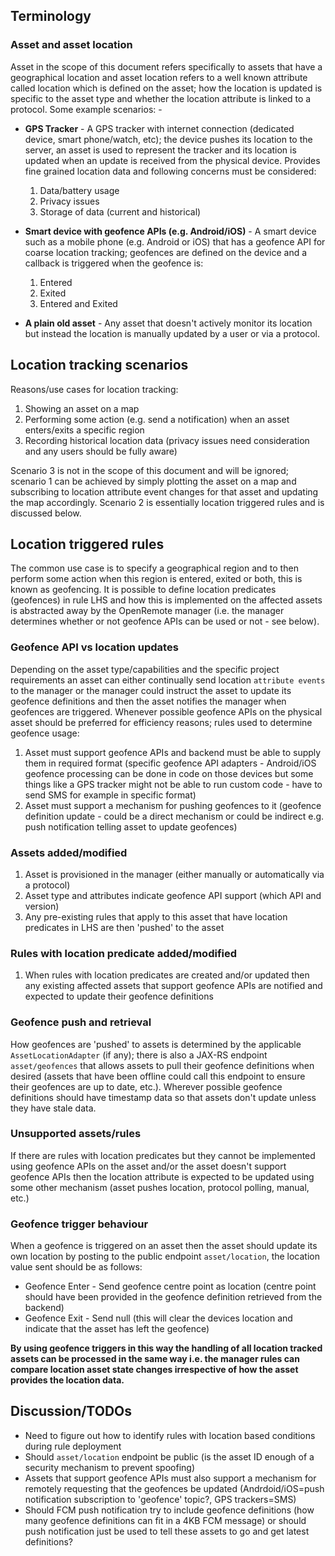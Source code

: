 ## Terminology
### Asset and asset location
Asset in the scope of this document refers specifically to assets that have a geographical location and asset location refers to a well known attribute called location which is defined on the asset; how the location is updated is specific to the asset type and whether the location attribute is linked to a protocol. Some example scenarios: -

* **GPS Tracker** - A GPS tracker with internet connection (dedicated device, smart phone/watch, etc); the device pushes its location to the server, an asset is used to represent the tracker and its location is updated when an update is received from the physical device. Provides fine grained location data and following concerns must be considered:

  1. Data/battery usage
  2. Privacy issues
  3. Storage of data (current and historical)

* **Smart device with geofence APIs (e.g. Android/iOS)** - A smart device such as a mobile phone (e.g. Android or iOS) that has a geofence API for coarse location tracking; geofences are defined on the device and a callback is triggered when the geofence is:

  1. Entered
  2. Exited
  3. Entered and Exited

* **A plain old asset** - Any asset that doesn't actively monitor its location but instead the location is manually updated by a user or via a protocol.


## Location tracking scenarios
Reasons/use cases for location tracking:

1. Showing an asset on a map
2. Performing some action (e.g. send a notification) when an asset enters/exits a specific region
3. Recording historical location data (privacy issues need consideration and any users should be fully aware)

Scenario 3 is not in the scope of this document and will be ignored; scenario 1 can be achieved by simply plotting the asset on a map and subscribing to location attribute event changes for that asset and updating the map accordingly. Scenario 2 is essentially location triggered rules and is discussed below.

## Location triggered rules
The common use case is to specify a geographical region and to then perform some action when this region is entered, exited or both, this is known as geofencing. It is possible to define location predicates (geofences) in rule LHS and how this is implemented on the affected assets is abstracted away by the OpenRemote manager (i.e. the manager determines whether or not geofence APIs can be used or not - see below). 

### Geofence API vs location updates 
Depending on the asset type/capabilities and the specific project requirements an asset can either continually send location `attribute events` to the manager or the manager could instruct the asset to update its geofence definitions and then the asset notifies the manager when geofences are triggered. Whenever possible geofence APIs on the physical asset should be preferred for efficiency reasons; rules used to determine geofence usage:

1. Asset must support geofence APIs and backend must be able to supply them in required format (specific geofence API adapters - Android/iOS geofence processing can be done in code on those devices but some things like a GPS tracker might not be able to run custom code - have to send SMS for example in specific format)
2. Asset must support a mechanism for pushing geofences to it (geofence definition update - could be a direct mechanism or could be indirect e.g. push notification telling asset to update geofences)

### Assets added/modified
1. Asset is provisioned in the manager (either manually or automatically via a protocol)
2. Asset type and attributes indicate geofence API support (which API and version)
3. Any pre-existing rules that apply to this asset that have location predicates in LHS are then 'pushed' to the asset

### Rules with location predicate added/modified
1. When rules with location predicates are created and/or updated then any existing affected assets that support geofence APIs are notified and expected to update their geofence definitions

### Geofence push and retrieval
How geofences are 'pushed' to assets is determined by the applicable `AssetLocationAdapter` (if any); there is also a JAX-RS endpoint `asset/geofences` that allows assets to pull their geofence definitions when desired (assets that have been offline could call this endpoint to ensure their geofences are up to date, etc.). Wherever possible geofence definitions should have timestamp data so that assets don't update unless they have stale data.

### Unsupported assets/rules
If there are rules with location predicates but they cannot be implemented using geofence APIs on the asset and/or the asset doesn't support geofence APIs then the location attribute is expected to be updated using some other mechanism (asset pushes location, protocol polling, manual, etc.)

### Geofence trigger behaviour
When a geofence is triggered on an asset then the asset should update its own location by posting to the public endpoint `asset/location`, the location value sent should be as follows:

* Geofence Enter - Send geofence centre point as location (centre point should have been provided in the geofence definition retrieved from the backend)
* Geofence Exit - Send null (this will clear the devices location and indicate that the asset has left the geofence)

**By using geofence triggers in this way the handling of all location tracked assets can be processed in the same way i.e. the manager rules can compare location asset state changes irrespective of how the asset provides the location data.**

## Discussion/TODOs
* Need to figure out how to identify rules with location based conditions during rule deployment
* Should `asset/location` endpoint be public (is the asset ID enough of a security mechanism to prevent spoofing)
* Assets that support geofence APIs must also support a mechanism for remotely requesting that the geofences be updated (Andrdoid/iOS=push notification subscription to 'geofence' topic?, GPS trackers=SMS)
* Should FCM push notification try to include geofence definitions (how many geofence definitions can fit in a 4KB FCM message) or should push notification just be used to tell these assets to go and get latest definitions?
